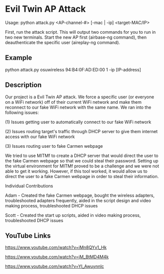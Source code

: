 # Evil Twin AP Attack
Usage: python attack.py <AP-name> <AP-MAC-address> <AP-channel-#> [-mac | -ip] <target-MAC/IP>


First, run the attack script. This will output two commands for you to run in two new terminals. Start the new AP first (airbase-ng command), then deauthenticate the specific user (aireplay-ng command).


## Example
python attack.py osuwireless 94:B4:0F:AD:ED:00 1 -ip [IP-address]

## Description
Our project is a Evil Twin AP attack. We force a specific user (or everyone on a WiFi network) off of their current WiFi network and make them reconnect to our fake WiFi network with the same name. We ran into the following issues:


(1) Issues getting user to automatically connect to our fake WiFi network


(2) Issues routing target's traffic through DHCP server to give them internet access with our fake WiFi network


(3) Issues routing user to fake Carmen webpage


We tried to use MITMf to create a DHCP server that would direct the user to the fake Carmen webpage so that we could steal their password. Setting up the virtual environment for MITMf proved to be a challenge and we were not able to get it working. However, if this tool worked, it would allow us to direct the user to a fake Carmen webpage in order to steal their information.



Individual Contributions


Adam - Created the fake Carmen webpage, bought the wireless adapters, troubleshooted adapters frequently, aided in the script design and video making process, troubleshooted DHCP issues


Scott - Created the start up scripts, aided in video making process, troubleshooted DHCP issues


## YouTube Links
https://www.youtube.com/watch?v=iMn8QYv1_Hk

https://www.youtube.com/watch?v=jM_BtMD4M4k

https://www.youtube.com/watch?v=YI_Awuynnlc

